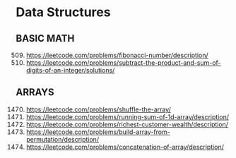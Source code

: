 # Data Structures

## BASIC MATH
509.  https://leetcode.com/problems/fibonacci-number/description/ <br>
1281. https://leetcode.com/problems/subtract-the-product-and-sum-of-digits-of-an-integer/solutions/

## ARRAYS
1470. https://leetcode.com/problems/shuffle-the-array/
1480. https://leetcode.com/problems/running-sum-of-1d-array/description/ <br>
1672. https://leetcode.com/problems/richest-customer-wealth/description/ <br>
1920. https://leetcode.com/problems/build-array-from-permutation/description/ <br>
1929. https://leetcode.com/problems/concatenation-of-array/description/ <br>
